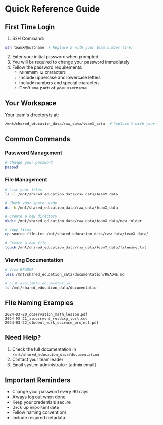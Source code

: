 # Quick Reference Guide

## First Time Login

1. SSH Command:
```bash
ssh teamX@hostname  # Replace X with your team number (1-6)
```

2. Enter your initial password when prompted
3. You will be required to change your password immediately
4. Follow the password requirements:
   - Minimum 12 characters
   - Include uppercase and lowercase letters
   - Include numbers and special characters
   - Don't use parts of your username

## Your Workspace

Your team's directory is at:
```bash
/mnt/shared_education_data/raw_data/teamX_data  # Replace X with your team number
```

## Common Commands

### Password Management
```bash
# Change your password
passwd
```

### File Management
```bash
# List your files
ls -l /mnt/shared_education_data/raw_data/teamX_data

# Check your space usage
du -h /mnt/shared_education_data/raw_data/teamX_data

# Create a new directory
mkdir /mnt/shared_education_data/raw_data/teamX_data/new_folder

# Copy files
cp source_file.txt /mnt/shared_education_data/raw_data/teamX_data/

# Create a new file
touch /mnt/shared_education_data/raw_data/teamX_data/filename.txt
```

### Viewing Documentation
```bash
# View README
less /mnt/shared_education_data/documentation/README.md

# List available documentation
ls /mnt/shared_education_data/documentation
```

## File Naming Examples

```
2024-03-20_observation_math_lesson.pdf
2024-03-21_assessment_reading_test.csv
2024-03-22_student_work_science_project.pdf
```

## Need Help?

1. Check the full documentation in `/mnt/shared_education_data/documentation`
2. Contact your team leader
3. Email system administrator: [admin email]

## Important Reminders

- Change your password every 90 days
- Always log out when done
- Keep your credentials secure
- Back up important data
- Follow naming conventions
- Include required metadata 